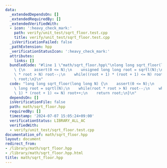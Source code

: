 ```yaml
---
data:
  _extendedDependsOn: []
  _extendedRequiredBy: []
  _extendedVerifiedWith:
  - icon: ':heavy_check_mark:'
    path: verify/unit_test/sqrt_floor.test.cpp
    title: verify/unit_test/sqrt_floor.test.cpp
  _isVerificationFailed: false
  _pathExtension: hpp
  _verificationStatusIcon: ':heavy_check_mark:'
  attributes:
    links: []
  bundledCode: "#line 1 \"math/sqrt_floor.hpp\"\nlong long sqrt_floor(long long N)\
    \ {\n    assert(0 <= N);\n    unsigned long long root = sqrtl(N);\n    while(root\
    \ * root > N) root--;\n    while((root + 1) * (root + 1) <= N) root++;\n    return\
    \ root;\n}\n"
  code: "long long sqrt_floor(long long N) {\n    assert(0 <= N);\n    unsigned long\
    \ long root = sqrtl(N);\n    while(root * root > N) root--;\n    while((root +\
    \ 1) * (root + 1) <= N) root++;\n    return root;\n}\n"
  dependsOn: []
  isVerificationFile: false
  path: math/sqrt_floor.hpp
  requiredBy: []
  timestamp: '2024-07-07 15:05:24+09:00'
  verificationStatus: LIBRARY_ALL_AC
  verifiedWith:
  - verify/unit_test/sqrt_floor.test.cpp
documentation_of: math/sqrt_floor.hpp
layout: document
redirect_from:
- /library/math/sqrt_floor.hpp
- /library/math/sqrt_floor.hpp.html
title: math/sqrt_floor.hpp
---
```

